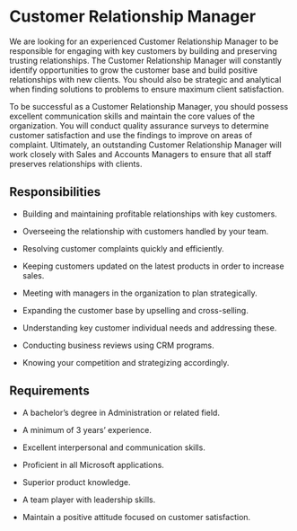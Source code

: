 # Customer Relationship Manager

We are looking for an experienced Customer Relationship Manager to be responsible for engaging with key customers by building and preserving trusting relationships. The Customer Relationship Manager will constantly identify opportunities to grow the customer base and build positive relationships with new clients. You should also be strategic and analytical when finding solutions to problems to ensure maximum client satisfaction.

To be successful as a Customer Relationship Manager, you should possess excellent communication skills and maintain the core values of the organization. You will conduct quality assurance surveys to determine customer satisfaction and use the findings to improve on areas of complaint. Ultimately, an outstanding Customer Relationship Manager will work closely with Sales and Accounts Managers to ensure that all staff preserves relationships with clients.

## Responsibilities

* Building and maintaining profitable relationships with key customers.

* Overseeing the relationship with customers handled by your team.

* Resolving customer complaints quickly and efficiently.

* Keeping customers updated on the latest products in order to increase sales.

* Meeting with managers in the organization to plan strategically.

* Expanding the customer base by upselling and cross-selling.

* Understanding key customer individual needs and addressing these.

* Conducting business reviews using CRM programs.

* Knowing your competition and strategizing accordingly.

## Requirements

* A bachelor’s degree in Administration or related field.

* A minimum of 3 years’ experience.

* Excellent interpersonal and communication skills.

* Proficient in all Microsoft applications.

* Superior product knowledge.

* A team player with leadership skills.

* Maintain a positive attitude focused on customer satisfaction.

